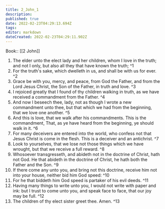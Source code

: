 ```yaml
---
title: 2_John_1
description: 
published: true
date: 2022-02-23T04:29:13.694Z
tags: 
editor: markdown
dateCreated: 2022-02-23T04:29:11.902Z
---
```


 Book:: [[2 John]]
 1. The elder unto the elect lady and her children, whom I love in the truth; and not I only, but also all they that have known the truth; ^1
 2. For the truth's sake, which dwelleth in us, and shall be with us for ever. ^2
 3. Grace be with you, mercy, and peace, from God the Father, and from the Lord Jesus Christ, the Son of the Father, in truth and love. ^3
 4. I rejoiced greatly that I found of thy children walking in truth, as we have received a commandment from the Father. ^4
 5. And now I beseech thee, lady, not as though I wrote a new commandment unto thee, but that which we had from the beginning, that we love one another. ^5
 6. And this is love, that we walk after his commandments. This is the commandment, That, as ye have heard from the beginning, ye should walk in it. ^6
 7. For many deceivers are entered into the world, who confess not that Jesus Christ is come in the flesh. This is a deceiver and an antichrist. ^7
 8. Look to yourselves, that we lose not those things which we have wrought, but that we receive a full reward. ^8
 9. Whosoever transgresseth, and abideth not in the doctrine of Christ, hath not God. He that abideth in the doctrine of Christ, he hath both the Father and the Son. ^9
 10. If there come any unto you, and bring not this doctrine, receive him not into your house, neither bid him God speed: ^10
 11. For he that biddeth him God speed is partaker of his evil deeds. ^11
 12. Having many things to write unto you, I would not write with paper and ink: but I trust to come unto you, and speak face to face, that our joy may be full. ^12
 13. The children of thy elect sister greet thee. Amen. ^13
